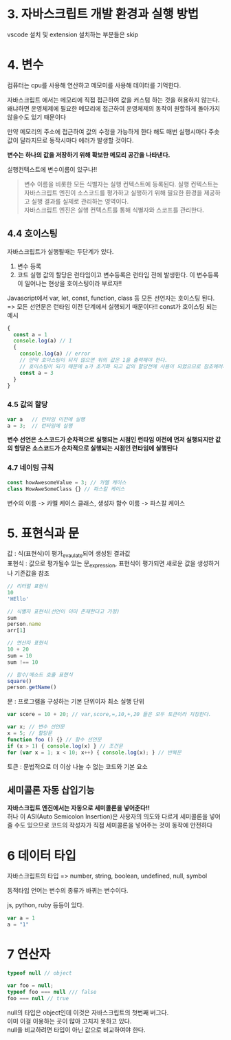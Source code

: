 # 3. 자바스크립트 개발 환경과 실행 방법

vscode 설치 및 extension 설치하는 부분들은 skip


# 4. 변수

컴퓨터는 cpu를 사용해 연산하고 메모미를 사용해 데이터를 기억한다.

자바스크립트 에서는 메모리에 직접 접근하여 값을 커스텀 하는 것을 허용하지 않는다.   
왜냐하면 운영체제에 필요한 메모리에 접근하여 운영체제의 동작이 원할하게 돌아가지 않을수도 있기 때문이다

만약 메모리의 주소에 접근하여 값의 수정을 가능하게 한다 해도 매번 실행시마다 주솟값이 달라지므로 동작시마다 에러가 발생할 것이다.

**변수는 하나의 값을 저장하기 위해 확보한 메모리 공간을 나타낸다.**

실행컨텍스트에 변수이름이 있구나!!  
> 변수 이름을 비롯한 모든 식별자는 실행 컨텍스트에 등록된다. 실행 컨텍스트는 자바스크립트 엔진이 소스코드를 평가하고 실행하기 위해 필요한 환경을 제공하고 실행 결과를 실제로 관리하는 영역이다.    
> 자바스크립트 엔진은 실행 컨텍스트를 통해 식별자와 스코프를 관리한다.

## 4.4 호이스팅

자바스크립트가 실행될때는 두단계가 있다.  
1. 변수 등록
2. 코드 실행
값의 할당은 런타임이고 변수등록은 런타임 전에 발생한다.
이 변수등록이 일어나는 현상을 호이스팅이라 부르자!!

Javascript에서 var, let, const, function, class 등 모든 선언자는 호이스팅 된다.   
=> 모든 선언문은 런타임 이전 단계에서 실행되기 때문이다!!
const가 호이스팅 되는 예시
```js
{
  const a = 1
  console.log(a) // 1
  {
    console.log(a) // error
    // 만약 호이스팅이 되지 않으면 위의 값은 1을 출력해야 한다.
    // 호이스팅이 되기 때문에 a가 초기화 되고 값의 할당전에 사용이 되었으므로 참조에러가 발생하는 것
    const a = 3
  }
}
```

### 4.5 값의 할당

```js
var a   // 런타임 이전에 실행
a = 3;  // 런타임에 실행
```

**변수 선언은 소스코드가 순차적으로 실행되는 시점인 런타임 이전에 먼저 실행되지만 값의 할당은 소스코드가 순차적으로 실행되는 시점인 런타임에 실행된다**

### 4.7 네이밍 규칙

```js
const howAwesomeValue = 3; // 카멜 케이스
class HowAweSomeClass {} // 파스칼 케이스
```

변수의 이름 -> 카멜 케이스
클래스, 생성자 함수 이름 -> 파스칼 케이스

# 5. 표현식과 문

값 : 식(표현식)이 평가<sub>evaulate</sub>되어 생성된 결과값   
표현식 : 값으로 평가될수 있는 문<sub>expression</sub>, 표현식이 평가되면 새로운 값을 생성하거나 기존값을 참조 
```js
// 리터럴 표현식
10
'HEllo'

// 식별자 표현식(선언이 이미 존재한다고 가정)
sum
person.name
arr[1]

// 연산자 표현식
10 + 20
sum = 10
sum !== 10

// 함수/메소드 호출 표현식
square()
person.getName()
```

문 : 프로그램을 구성하는 기본 단위이자 최소 실행 단위
```js
var score = 10 + 20; // var,score,=,10,+,20 들은 모두 토큰이라 지칭한다.

var x; // 변수 선언문 
x = 5; // 할당문
function foo () {} // 함수 선언문
if (x > 1) { console.log(x) } // 조건문
for (var x = 1; x < 10; x++) { console.log(x); } // 반복문
```

토큰 : 문법적으로 더 이상 나눌 수 없는 코드와 기본 요소



## 세미콜론 자동 삽입기능
**자바스크립트 엔진에서는 자동으로 세미콜론을 넣어준다!!**   
허나 이 ASI(Auto Semicolon Insertion)은 사용자의 의도와 다르게 세미콜론을 넣어줄 수도 있으므로 코드의 작성자가 직접 세미콜론을 넣어주는 것이 동작에 안전하다



# 6 데이터 타입

자바스크립트의 타입 => number, string, boolean, undefined, null, symbol

동적타입 언어는 변수의 종류가 바뀌는 변수이다.

js, python, ruby 등등이 있다.
```js
var a = 1 
a = "1"
```

# 7 연산자

```js
typeof null // object

var foo = null;
typeof foo === null /// false
foo === null // true
```
null의 타입은 object인데 이것은 자바스크립트의 첫번째 버그다.   
이미 이걸 이용하는 곳이 많아 고치지 못하고 있다.    
null을 비교하려면 타입이 아닌 값으로 비교하여야 한다.   
